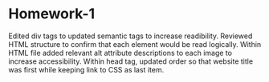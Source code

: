 # Homework-1
<!-- Starting code fixes for Horiseon Webpage -->
Edited div tags to updated semantic tags to increase readibility.
Reviewed HTML structure to confirm that each element would be read logically.
Within HTML file added relevant alt attribute descriptions to each image to increase accessibility.
Within head tag, updated order so that website title was first while keeping link to CSS as last item.
